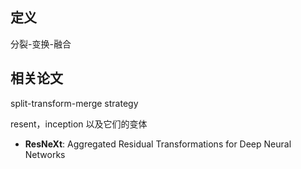 ## 定义
分裂-变换-融合

## 相关论文
split-transform-merge strategy

resent，inception 以及它们的变体

- **ResNeXt**: Aggregated Residual Transformations for Deep Neural Networks
